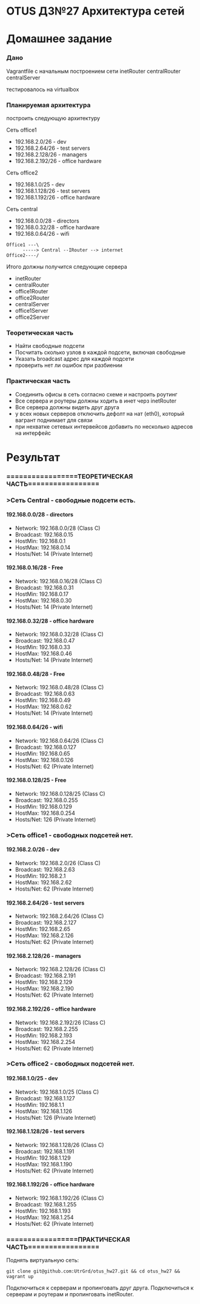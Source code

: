 # OTUS ДЗ№27 Архитектура сетей

# Домашнее задание

### Дано
Vagrantfile с начальным  построением сети
inetRouter
centralRouter
centralServer

тестировалось на virtualbox

### Планируемая архитектура
построить следующую архитектуру

Сеть office1
- 192.168.2.0/26      - dev
- 192.168.2.64/26    - test servers
- 192.168.2.128/26  - managers
- 192.168.2.192/26  - office hardware

Сеть office2
- 192.168.1.0/25      - dev
- 192.168.1.128/26  - test servers
- 192.168.1.192/26  - office hardware


Сеть central
- 192.168.0.0/28    - directors
- 192.168.0.32/28  - office hardware
- 192.168.0.64/26  - wifi

```
Office1 ---\
      -----> Central --IRouter --> internet
Office2----/
```
Итого должны получится следующие сервера
- inetRouter
- centralRouter
- office1Router
- office2Router
- centralServer
- office1Server
- office2Server

### Теоретическая часть
- Найти свободные подсети
- Посчитать сколько узлов в каждой подсети, включая свободные
- Указать broadcast адрес для каждой подсети
- проверить нет ли ошибок при разбиении

### Практическая часть
- Соединить офисы в сеть согласно схеме и настроить роутинг
- Все сервера и роутеры должны ходить в инет черз inetRouter
- Все сервера должны видеть друг друга
- у всех новых серверов отключить дефолт на нат (eth0), который вагрант поднимает для связи
- при нехватке сетевых интервейсов добавить по несколько адресов на интерфейс

# Результат

### =================ТЕОРЕТИЧЕСКАЯ ЧАСТЬ=================

### >Сеть Central - свободные подсети есть.

#### 192.168.0.0/28 - directors
- Network:   192.168.0.0/28 (Class C)
- Broadcast: 192.168.0.15
- HostMin:   192.168.0.1
- HostMax:   192.168.0.14
- Hosts/Net: 14 (Private Internet)

#### 192.168.0.16/28 - Free
- Network:   192.168.0.16/28 (Class C)
- Broadcast: 192.168.0.31
- HostMin:   192.168.0.17
- HostMax:   192.168.0.30
- Hosts/Net: 14 (Private Internet)

#### 192.168.0.32/28 - office hardware
- Network:   192.168.0.32/28 (Class C)
- Broadcast: 192.168.0.47
- HostMin:   192.168.0.33
- HostMax:   192.168.0.46
- Hosts/Net: 14 (Private Internet)

#### 192.168.0.48/28 - Free
- Network:   192.168.0.48/28 (Class C)
- Broadcast: 192.168.0.63
- HostMin:   192.168.0.49
- HostMax:   192.168.0.62
- Hosts/Net: 14 (Private Internet)

#### 192.168.0.64/26 - wifi
- Network:   192.168.0.64/26 (Class C)
- Broadcast: 192.168.0.127
- HostMin:   192.168.0.65
- HostMax:   192.168.0.126
- Hosts/Net: 62 (Private Internet)

#### 192.168.0.128/25 - Free
- Network:   192.168.0.128/25 (Class C)
- Broadcast: 192.168.0.255
- HostMin:   192.168.0.129
- HostMax:   192.168.0.254
- Hosts/Net: 126 (Private Internet)

### >Сеть office1 - свободных подсетей нет.

#### 192.168.2.0/26 - dev
- Network:   192.168.2.0/26 (Class C)
- Broadcast: 192.168.2.63
- HostMin:   192.168.2.1
- HostMax:   192.168.2.62
- Hosts/Net: 62 (Private Internet)

#### 192.168.2.64/26 - test servers
- Network:   192.168.2.64/26 (Class C)
- Broadcast: 192.168.2.127
- HostMin:   192.168.2.65
- HostMax:   192.168.2.126
- Hosts/Net: 62 (Private Internet)

#### 192.168.2.128/26 - managers
- Network:   192.168.2.128/26 (Class C)
- Broadcast: 192.168.2.191
- HostMin:   192.168.2.129
- HostMax:   192.168.2.190
- Hosts/Net: 62 (Private Internet)

#### 192.168.2.192/26 - office hardware
- Network:   192.168.2.192/26 (Class C)
- Broadcast: 192.168.2.255
- HostMin:   192.168.2.193
- HostMax:   192.168.2.254
- Hosts/Net: 62 (Private Internet)

### >Сеть office2 - свободных подсетей нет.

#### 192.168.1.0/25 - dev
- Network:   192.168.1.0/25 (Class C)
- Broadcast: 192.168.1.127
- HostMin:   192.168.1.1
- HostMax:   192.168.1.126
- Hosts/Net: 126 (Private Internet)

#### 192.168.1.128/26 - test servers
- Network:   192.168.1.128/26 (Class C)
- Broadcast: 192.168.1.191
- HostMin:   192.168.1.129
- HostMax:   192.168.1.190
- Hosts/Net: 62 (Private Internet)

#### 192.168.1.192/26 - office hardware
- Network:   192.168.1.192/26 (Class C)
- Broadcast: 192.168.1.255
- HostMin:   192.168.1.193
- HostMax:   192.168.1.254
- Hosts/Net: 62 (Private Internet)

### =================ПРАКТИЧЕСКАЯ ЧАСТЬ=================


Поднять виртуальную сеть:
```
git clone git@github.com:UtrGrd/otus_hw27.git && cd otus_hw27 && vagrant up
```

Подключиться к серверам и пропинговать друг друга.
Подключиться к серверам и роутерам и пропинговать inetRouter.
